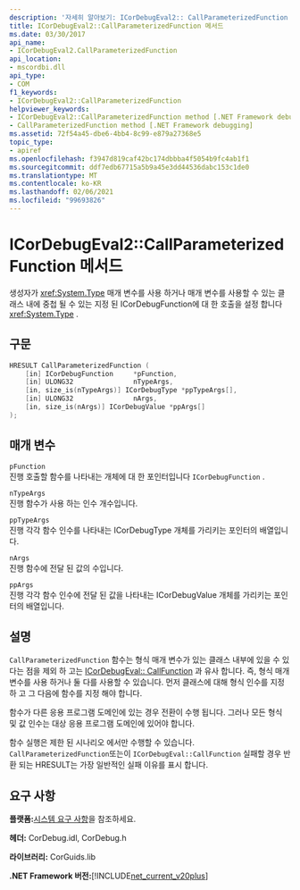 ```yaml
---
description: '자세히 알아보기: ICorDebugEval2:: CallParameterizedFunction 메서드'
title: ICorDebugEval2::CallParameterizedFunction 메서드
ms.date: 03/30/2017
api_name:
- ICorDebugEval2.CallParameterizedFunction
api_location:
- mscordbi.dll
api_type:
- COM
f1_keywords:
- ICorDebugEval2::CallParameterizedFunction
helpviewer_keywords:
- ICorDebugEval2::CallParameterizedFunction method [.NET Framework debugging]
- CallParameterizedFunction method [.NET Framework debugging]
ms.assetid: 72f54a45-dbe6-4bb4-8c99-e879a27368e5
topic_type:
- apiref
ms.openlocfilehash: f3947d819caf42bc174dbbba4f5054b9fc4ab1f1
ms.sourcegitcommit: ddf7edb67715a5b9a45e3dd44536dabc153c1de0
ms.translationtype: MT
ms.contentlocale: ko-KR
ms.lasthandoff: 02/06/2021
ms.locfileid: "99693826"
---
```

# <a name="icordebugeval2callparameterizedfunction-method"></a>ICorDebugEval2::CallParameterizedFunction 메서드

생성자가 <xref:System.Type> 매개 변수를 사용 하거나 매개 변수를 사용할 수 있는 클래스 내에 중첩 될 수 있는 지정 된 ICorDebugFunction에 대 한 호출을 설정 합니다 <xref:System.Type> .  
  
## <a name="syntax"></a>구문  
  
```cpp  
HRESULT CallParameterizedFunction (  
    [in] ICorDebugFunction     *pFunction,  
    [in] ULONG32               nTypeArgs,  
    [in, size_is(nTypeArgs)] ICorDebugType *ppTypeArgs[],  
    [in] ULONG32               nArgs,  
    [in, size_is(nArgs)] ICorDebugValue *ppArgs[]  
);  
```  
  
## <a name="parameters"></a>매개 변수  

 `pFunction`  
 진행 호출할 함수를 나타내는 개체에 대 한 포인터입니다 `ICorDebugFunction` .  
  
 `nTypeArgs`  
 진행 함수가 사용 하는 인수 개수입니다.  
  
 `ppTypeArgs`  
 진행 각각 함수 인수를 나타내는 ICorDebugType 개체를 가리키는 포인터의 배열입니다.  
  
 `nArgs`  
 진행 함수에 전달 된 값의 수입니다.  
  
 `ppArgs`  
 진행 각각 함수 인수에 전달 된 값을 나타내는 ICorDebugValue 개체를 가리키는 포인터의 배열입니다.  
  
## <a name="remarks"></a>설명  

 `CallParameterizedFunction` 함수는 형식 매개 변수가 있는 클래스 내부에 있을 수 있다는 점을 제외 하 고는 [ICorDebugEval:: CallFunction](icordebugeval-callfunction-method.md) 과 유사 합니다. 즉, 형식 매개 변수를 사용 하거나 둘 다를 사용할 수 있습니다. 먼저 클래스에 대해 형식 인수를 지정 하 고 그 다음에 함수를 지정 해야 합니다.  
  
 함수가 다른 응용 프로그램 도메인에 있는 경우 전환이 수행 됩니다. 그러나 모든 형식 및 값 인수는 대상 응용 프로그램 도메인에 있어야 합니다.  
  
 함수 실행은 제한 된 시나리오 에서만 수행할 수 있습니다. `CallParameterizedFunction`또는이 `ICorDebugEval::CallFunction` 실패할 경우 반환 되는 HRESULT는 가장 일반적인 실패 이유를 표시 합니다.  
  
## <a name="requirements"></a>요구 사항  

 **플랫폼:**[시스템 요구 사항](../../get-started/system-requirements.md)을 참조하세요.  
  
 **헤더:** CorDebug.idl, CorDebug.h  
  
 **라이브러리:** CorGuids.lib  
  
 **.NET Framework 버전:**[!INCLUDE[net_current_v20plus](../../../../includes/net-current-v20plus-md.md)]
